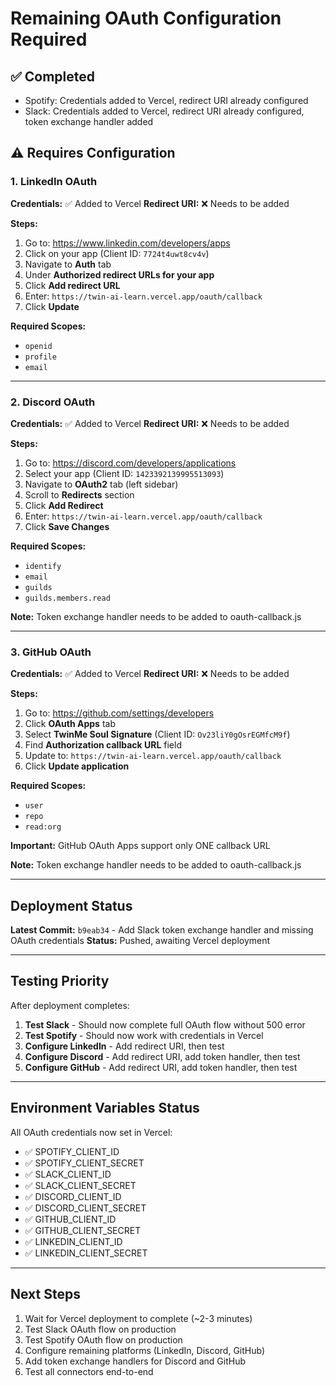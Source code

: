 # Remaining OAuth Configuration Required

## ✅ Completed
- Spotify: Credentials added to Vercel, redirect URI already configured
- Slack: Credentials added to Vercel, redirect URI already configured, token exchange handler added

## ⚠️ Requires Configuration

### 1. LinkedIn OAuth

**Credentials:** ✅ Added to Vercel
**Redirect URI:** ❌ Needs to be added

**Steps:**
1. Go to: https://www.linkedin.com/developers/apps
2. Click on your app (Client ID: `7724t4uwt8cv4v`)
3. Navigate to **Auth** tab
4. Under **Authorized redirect URLs for your app**
5. Click **Add redirect URL**
6. Enter: `https://twin-ai-learn.vercel.app/oauth/callback`
7. Click **Update**

**Required Scopes:**
- `openid`
- `profile`
- `email`

---

### 2. Discord OAuth

**Credentials:** ✅ Added to Vercel
**Redirect URI:** ❌ Needs to be added

**Steps:**
1. Go to: https://discord.com/developers/applications
2. Select your app (Client ID: `1423392139995513093`)
3. Navigate to **OAuth2** tab (left sidebar)
4. Scroll to **Redirects** section
5. Click **Add Redirect**
6. Enter: `https://twin-ai-learn.vercel.app/oauth/callback`
7. Click **Save Changes**

**Required Scopes:**
- `identify`
- `email`
- `guilds`
- `guilds.members.read`

**Note:** Token exchange handler needs to be added to oauth-callback.js

---

### 3. GitHub OAuth

**Credentials:** ✅ Added to Vercel
**Redirect URI:** ❌ Needs to be added

**Steps:**
1. Go to: https://github.com/settings/developers
2. Click **OAuth Apps** tab
3. Select **TwinMe Soul Signature** (Client ID: `Ov23liY0gOsrEGMfcM9f`)
4. Find **Authorization callback URL** field
5. Update to: `https://twin-ai-learn.vercel.app/oauth/callback`
6. Click **Update application**

**Required Scopes:**
- `user`
- `repo`
- `read:org`

**Important:** GitHub OAuth Apps support only ONE callback URL

**Note:** Token exchange handler needs to be added to oauth-callback.js

---

## Deployment Status

**Latest Commit:** `b9eab34` - Add Slack token exchange handler and missing OAuth credentials
**Status:** Pushed, awaiting Vercel deployment

---

## Testing Priority

After deployment completes:

1. **Test Slack** - Should now complete full OAuth flow without 500 error
2. **Test Spotify** - Should now work with credentials in Vercel
3. **Configure LinkedIn** - Add redirect URI, then test
4. **Configure Discord** - Add redirect URI, add token handler, then test
5. **Configure GitHub** - Add redirect URI, add token handler, then test

---

## Environment Variables Status

All OAuth credentials now set in Vercel:
- ✅ SPOTIFY_CLIENT_ID
- ✅ SPOTIFY_CLIENT_SECRET
- ✅ SLACK_CLIENT_ID
- ✅ SLACK_CLIENT_SECRET
- ✅ DISCORD_CLIENT_ID
- ✅ DISCORD_CLIENT_SECRET
- ✅ GITHUB_CLIENT_ID
- ✅ GITHUB_CLIENT_SECRET
- ✅ LINKEDIN_CLIENT_ID
- ✅ LINKEDIN_CLIENT_SECRET

---

## Next Steps

1. Wait for Vercel deployment to complete (~2-3 minutes)
2. Test Slack OAuth flow on production
3. Test Spotify OAuth flow on production
4. Configure remaining platforms (LinkedIn, Discord, GitHub)
5. Add token exchange handlers for Discord and GitHub
6. Test all connectors end-to-end
